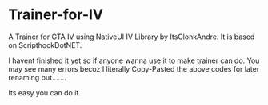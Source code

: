 # Trainer-for-IV
A Trainer for GTA IV using NativeUI IV Library by ItsClonkAndre. It is based on ScripthookDotNET.

I havent finished it yet so if anyone wanna use it to make trainer can do. 
You may see many errors becoz I literally Copy-Pasted the above codes for later renaming but.......


Its easy you can do it.
